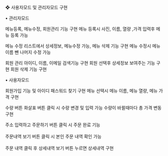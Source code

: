 
❖ 사용자모드 및 관리자모드 구현

• 관리자모드

메뉴등록, 메뉴수정, 회원관리 기능 구현
메뉴 등록시 사진, 이름, 열량 ,가격 입력후 메뉴 등록 가능

메뉴 수정 리스트에서 상세정보, 메뉴수정 가능, 메뉴 삭제 기능 구현
메뉴 수정시 메뉴이름 뺀 나머지 수정 가능

회원 관리 아이디, 이름, 이메일 검색기능 구현
회원 선택후 상세정보 보여주는 기능 구현
회원 삭제 기능 구현

• 사용자모드

회원가입 기능 및 아이디 패스워드 찾기 구현
메뉴 선택시 메뉴 이름, 메뉴 열량, 메뉴 가격 구현

수량 버튼 화살표 버튼 클릭 시 수량 변경 및 입력 가능
수량이 바뀔때마다 총 가격 변동 구현

주소 입력하고 주문하기 버튼 클릭 시 주문 완료 기능 <br><br>
주문내역 보기 버튼 클릭 시 본인 주문 내역 확인 가능 <br><br>
주문 내역 클릭 후 상세내역 보기 버튼 누르면 상세내역 구현
